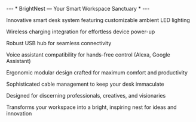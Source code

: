 --- * BrightNest — Your Smart Workspace Sanctuary * ---

Innovative smart desk system featuring customizable ambient LED lighting

Wireless charging integration for effortless device power-up

Robust USB hub for seamless connectivity

Voice assistant compatibility for hands-free control (Alexa, Google Assistant)

Ergonomic modular design crafted for maximum comfort and productivity

Sophisticated cable management to keep your desk immaculate

Designed for discerning professionals, creatives, and visionaries

Transforms your workspace into a bright, inspiring nest for ideas and innovation

